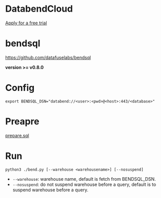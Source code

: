 # DatabendCloud

[Apply for a free trial](https://databend.com/apply)

# bendsql

https://github.com/datafuselabs/bendsql

**version >= v0.8.0**

# Config

```
export BENDSQL_DSN="databend://<user>:<pwd>@<host>:443/<database>"
```

# Preapre

[prepare.sql](prepare.sql)

# Run

```
python3 ./bend.py [--warehouse <warehousename>] [--nosuspend]
```
* `--warehouse`: warehouse name, default is fetch from BENDSQL_DSN.
* `--nosuspend`: do not suspend warehouse before a query, default is to suspend warehouse before a query.
